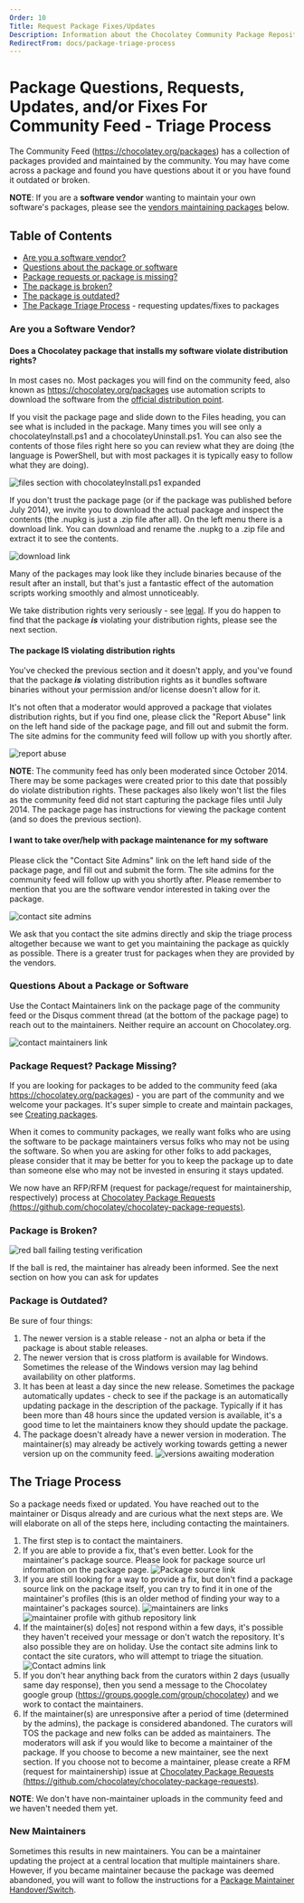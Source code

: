 ```yaml
---
Order: 10
Title: Request Package Fixes/Updates
Description: Information about the Chocolatey Community Package Repository triage process
RedirectFrom: docs/package-triage-process
---
```


# Package Questions, Requests, Updates, and/or Fixes For Community Feed - Triage Process

The Community Feed (https://chocolatey.org/packages) has a collection of packages provided and maintained by the community. You may have come across a package and found you have questions about it or you have found it outdated or broken.

**NOTE**: If you are a **software vendor** wanting to maintain your own software's packages, please see the [vendors maintaining packages](#i-want-to-take-overhelp-with-package-maintenance-for-my-software) below.

## Table of Contents

* [Are you a software vendor?](#are-you-a-software-vendor)
* [Questions about the package or software](#questions-about-a-package-or-software)
* [Package requests or package is missing?](#package-request-package-missing)
* [The package is broken?](#package-is-broken)
* [The package is outdated?](#package-is-outdated)
* [The Package Triage Process](#the-triage-process) - requesting updates/fixes to packages

### Are you a Software Vendor?
#### Does a Chocolatey package that installs my software violate distribution rights?

In most cases no. Most packages you will find on the community feed, also known as https://chocolatey.org/packages use automation scripts to download the software from the [official distribution point](../additional-information/legal#distributions-aka-chocolatey-packages).

If you visit the package page and slide down to the Files heading, you can see what is included in the package. Many times you will see only a chocolateyInstall.ps1 and a chocolateyUninstall.ps1. You can also see the contents of those files right here so you can review what they are doing (the language is PowerShell, but with most packages it is typically easy to follow what they are doing).

![files section with chocolateyInstall.ps1 expanded](/assets/images/moderation-10.jpg)

If you don't trust the package page (or if the package was published before July 2014), we invite you to download the actual package and inspect the contents (the .nupkg is just a .zip file after all). On the left menu there is a download link. You can download and rename the .nupkg to a .zip file and extract it to see the contents.

![download link](/assets/images/triage-download.jpg)

Many of the packages may look like they include binaries because of the result after an install, but that's just a fantastic effect of the automation scripts working smoothly and almost unnoticeably.

We take distribution rights very seriously - see [legal](../additional-information/legal#distributions-aka-chocolatey-packages). If you do happen to find that the package ***is*** violating your distribution rights, please see the next section.

#### The package IS violating distribution rights
You've checked the previous section and it doesn't apply, and you've found that the package ***is*** violating distribution rights as it bundles software binaries without your permission and/or license doesn't allow for it.

It's not often that a moderator would approved a package that violates distribution rights, but if you find one, please click the "Report Abuse" link on the left hand side of the package page, and fill out and submit the form. The site admins for the community feed will follow up with you shortly after.

![report abuse](/assets/images/triage-reportabuse.jpg)

**NOTE**: The community feed has only been moderated since October 2014. There may be some packages were created prior to this date that possibly do violate distribution rights. These packages also likely won't list the files as the community feed did not start capturing the package files until July 2014. The package page has instructions for viewing the package content (and so does the previous section).

#### I want to take over/help with package maintenance for my software
Please click the "Contact Site Admins" link on the left hand side of the package page, and fill out and submit the form. The site admins for the community feed will follow up with you shortly after. Please remember to mention that you are the software vendor interested in taking over the package.

![contact site admins](/assets/images/triage-siteadmins.jpg)

We ask that you contact the site admins directly and skip the triage process altogether because we want to get you maintaining the package as quickly as possible. There is a greater trust for packages when they are provided by the vendors.

### Questions About a Package or Software
Use the Contact Maintainers link on the package page of the community feed or the Disqus comment thread (at the bottom of the package page) to reach out to the maintainers. Neither require an account on Chocolatey.org.

![contact maintainers link](/assets/images/triage-maintainers.jpg)

### Package Request? Package Missing?
If you are looking for packages to be added to the community feed (aka https://chocolatey.org/packages) - you are part of the community and we welcome your packages. It's super simple to create and maintain packages, see [Creating packages](../creating-packages/create-packages).

When it comes to community packages, we really want folks who are using the software to be package maintainers versus folks who may not be using the software. So when you are asking for other folks to add packages, please consider that it may be better for you to keep the package up to date than someone else who may not be invested in ensuring it stays updated.

We now have an RFP/RFM (request for package/request for maintainership, respectively) process at [Chocolatey Package Requests (https://github.com/chocolatey/chocolatey-package-requests)](https://github.com/chocolatey/chocolatey-package-requests).

### Package is Broken?
![red ball failing testing verification](/assets/images/triage-broken.jpg)

If the ball is red, the maintainer has already been informed. See the next section on how you can ask for updates

### Package is Outdated?
Be sure of four things:

1. The newer version is a stable release - not an alpha or beta if the package is about stable releases.
1. The newer version that is cross platform is available for Windows. Sometimes the release of the Windows version may lag behind availability on other platforms.
1. It has been at least a day since the new release. Sometimes the package automatically updates - check to see if the package is an automatically updating package in the description of the package. Typically if it has been more than 48 hours since the updated version is available, it's a good time to let the maintainers know they should update the package.
1. The package doesn't already have a newer version in moderation. The maintainer(s) may already be actively working towards getting a newer version up on the community feed.
![versions awaiting moderation](/assets/images/triage-waiting.jpg)

## The Triage Process
So a package needs fixed or updated. You have reached out to the maintainer or Disqus already and are curious what the next steps are. We will elaborate on all of the steps here, including contacting the maintainers.

1. The first step is to contact the maintainers.
1. If you are able to provide a fix, that's even better. Look for the maintainer's package source. Please look for package source url information on the package page.
![Package source link](/assets/images/triage-packagesource.jpg)
1. If you are still looking for a way to provide a fix, but don't find a package source link on the package itself, you can try to find it in one of the maintainer's profiles (this is an older method of finding your way to a maintainer's packages source).
![maintainers are links](/assets/images/triage-maintainerlinks.jpg)
![maintainer profile with github repository link](/assets/images/triage-maintainerrepository.jpg)
1. If the maintainer(s) do[es] not respond within a few days, it's possible they haven't received your message or don't watch the repository. It's also possible they are on holiday. Use the contact site admins link to contact the site curators, who will attempt to triage the situation.
![Contact admins link](/assets/images/triage-siteadmins.jpg)
1. If you don't hear anything back from the curators within 2 days (usually same day response), then you send a message to the Chocolatey google group (https://groups.google.com/group/chocolatey) and we work to contact the maintainers.
1. If the maintainer(s) are unresponsive after a period of time (determined by the admins), the package is considered abandoned. The curators will TOS the package and new folks can be added as maintainers. The moderators will ask if you would like to become a maintainer of the package. If you choose to become a new maintainer, see the next section.  If you choose not to become a maintainer, please create a RFM (request for maintainership) issue at [Chocolatey Package Requests (https://github.com/chocolatey/chocolatey-package-requests)](https://github.com/chocolatey/chocolatey-package-requests).

**NOTE**: We don't have non-maintainer uploads in the community feed and we haven't needed them yet.

### New Maintainers
Sometimes this results in new maintainers. You can be a maintainer updating the project at a central location that multiple maintainers share. However, if you became maintainer because the package was deemed abandoned, you will want to follow the instructions for a [Package Maintainer Handover/Switch](PackageMaintainerHandover).